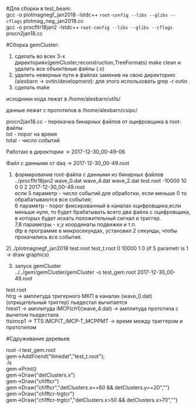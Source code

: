 #Для сборки в test_beam: <br />
gcc -o plotmagnegf_jan2018 -lstdc++ `root-config --libs --glibs --cflags` plotmag_neg_jan2018.cc <br />
gcc -o procfltr18jan2 -lstdc++ `root-config --libs --glibs --cflags ` procn2jan18.cc <br />


#Сборка gemCluster:
1) сделать во всех 3-х директориях(gemCluster,reconstruction,TreeFormats) make clean
и удалить все объектвные файлы (.o) <br />
2) удалить неверные пути в файлах заменив на свою директорию (alexbarn -> ovtin/development): для этого использовать grep -r ovtin . <br />
3) сделать make <br />

исходники кода лежат в /home/alexbarn/utils/ <br />

данные лежат с прототипов в /home/alexbarn/csipc/ <br />

procn2jan18.cc  - перекачка бинарных файлов от оцифровщика в root-файлы <br />
tot - порог на время <br />
total - число событий <br />

Работаю в директории  ->  2017-12-30_00-49-06 <br />

Файл с данными от daq ->  2017-12-30_00-49.root <br />

1) формирование root-файла с данными из бинарных файлов <br />
../procfltr18jan2 wave_0.dat wave_4.dat wave_2.dat test.root -10000 10 0 0 2 2017-12-30_00-49.root <br />
 если 5 параметр - число событий для обработки, если меньше 0 то обрабатываются все события; <br />
 6 параметр - порог фиксированный в каналах оцифровщика,если меньше нуля, то будет брабатывать 
 всего два файла с оцифровщика, в которых будет искать положительный сигнал и триггер. <br />
 7,8 параметры - x,y координаты подвижки и т.п.           
 dtp в программе в микросекундах, установил 2 секунды, чтобы прокачались все события. <br /> 

2)../plotmagnegf_jan2018 test.root test_t.root 0 10000 1 0  (if 5 parametr is 1 -> draw graphics) <br />


3) запуск gemCluster <br />
../../gem/gemCluster/gemCluster -o test_gem.root 2017-12-30_00-49.root <br />

test.root <br />
htrg -> амплитуда тригерного МКП в каналах (wave_0.dat) (отрицательный триггер) пьедестал вычитается <br />
htest1 -> амплитуда iMCP(ch1)(wave_4.dat) -> амплитуда прототипа с вычетом пьедестала <br />
ttsimcp1 -> TTS iMCP(T_iMCP-T_MCPPMT -> время между триггером и прототипом <br />

#Сдруживание деревьев

root -l test_gem.root <br />
gem->AddFriend("timedat","test_t.root"); <br />
.ls <br />
gem->Print() <br />
gem->Draw("detClusters.x") <br />
gem->Draw("ch1ftcr")  <br />
gem->Draw("ch1ftcr","detClusters.x==60 && detClusters.y==20","") <br />
gem->Draw("ch1ftcr-trgtcr") <br />
gem->Draw("ch1ftcr-trgtcr","detClusters.x>50 && detClusters.x>70","") <br />



